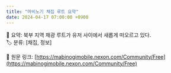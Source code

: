 ```yaml
---
title: "마비노기 채집 루트 요약"
date: 2024-04-17 07:00:00 +0900
---
```


📌 요약: 북부 지역 채광 루트가 유저 사이에서 새롭게 떠오르고 있다.  
🏷️ 분류: [채집, 정보]

🔗 원문 링크: [https://mabinogimobile.nexon.com/Community/Free](https://mabinogimobile.nexon.com/Community/Free)
